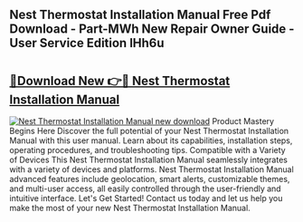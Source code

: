 ## Nest Thermostat Installation Manual Free Pdf Download - Part-MWh New Repair Owner Guide - User Service Edition lHh6u

# <h2><a href="http://bc25021.oget.top/?id=Nest+Thermostat+Installation+Manual">🔗Download New 👉🔴 Nest Thermostat Installation Manual</a></h2>

[![Nest Thermostat Installation Manual new download](https://i.imgur.com/5g1atiW.png)](http://bc25021.oget.top/?id=Nest+Thermostat+Installation+Manual)
Product Mastery Begins Here Discover the full potential of your Nest Thermostat Installation Manual with this user manual. Learn about its capabilities, installation steps, operating procedures, and troubleshooting tips. Compatible with a Variety of Devices This Nest Thermostat Installation Manual seamlessly integrates with a variety of devices and platforms. Nest Thermostat Installation Manual advanced features include geolocation, smart alerts, customizable themes, and multi-user access, all easily controlled through the user-friendly and intuitive interface. Let's Get Started! Contact us today and let us help you make the most of your new Nest Thermostat Installation Manual.
